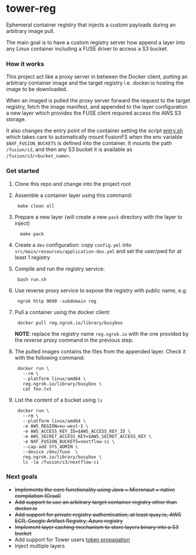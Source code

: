 # tower-reg 

Ephemeral container registry that injects 
a custom payloads during an arbitrary image pull.

The main goal is to have a custom registry server how append a layer into any Linux
container including a FUSE driver to access a S3 bucket.

### How it works 

This project act like a proxy server in between the Docker client, putting an 
arbitrary container image and the target registry i.e. docker.io hosting the 
image to be downloaded. 

When an imaged is pulled the proxy server forward the request to the target registry, 
fetch the image manifest, and appended to the layer configuration a new layer 
which provides the FUSE client required access the AWS S3 storage.

It also changes the entry point of the container setting the script [entry.sh](.layer/opt/fusion/entry.sh)
which takes care to automatically mount FusionFS when the env variable 
`$NXF_FUSION_BUCKETS` is defined into the container. It mounts 
the path `/fusion/s3`, and then any S3 bucket it is available as `/fusion/s3/<bucket_name>`.

### Get started 

1. Clone this repo and change into the project root


2. Assemble a container layer using this command:

   
        make clean all

3. Prepare a new layer (will create a new `pack` directory with the layer to inject)

         make pack

4. Create a `dev` configuration: copy `config.yml` into `src/main/resources/application-dev.yml`
and set the user/pwd for at least 1 registry

5. Compile and run the registry service:  

        bash run.sh

6. Use reverse proxy service to expose the registry with public name, e.g. 

        ngrok http 9090 -subdomain reg


7. Pull a container using the docker client: 

        docker pull reg.ngrok.io/library/busybox
        
    **NOTE**: replace the registry name `reg.ngrok.io` with the one provided by the reverse proxy command in the previous step.

8. The pulled images contains the files from the appended layer. Check it with the following command:

        docker run \
          --rm \
          --platform linux/amd64 \
          reg.ngrok.io/library/busybox \
          cat foo.txt

1. List the content of a bucket using `ls`

        docker run \
          --rm \
          --platform linux/amd64 \
          -e AWS_REGION=eu-west-1 \
          -e AWS_ACCESS_KEY_ID=$AWS_ACCESS_KEY_ID \
          -e AWS_SECRET_ACCESS_KEY=$AWS_SECRET_ACCESS_KEY \
          -e NXF_FUSION_BUCKETS=nextflow-ci \
          --cap-add SYS_ADMIN \
          --device /dev/fuse  \
          reg.ngrok.io/library/busybox \
          ls -la /fusion/s3/nextflow-ci
  

### Next goals 

* ~~Implements the core functionality using Java + Micronaut + native compilation (Graal)~~
* ~~Add support to use an arbitrary target container registry other than docker.io~~ 
* ~~Add support for private registry authentication, at least quay.io, AWS ECR, Google Artifact Registry, Azure registry~~
* ~~Implement layer caching mechanism to store layers binary into a S3 bucket~~ 
* Add support for Tower users [token propagation](https://micronaut-projects.github.io/micronaut-guides-poc/latest/micronaut-token-propagation-gradle-java.html) 
* Inject multiple layers
